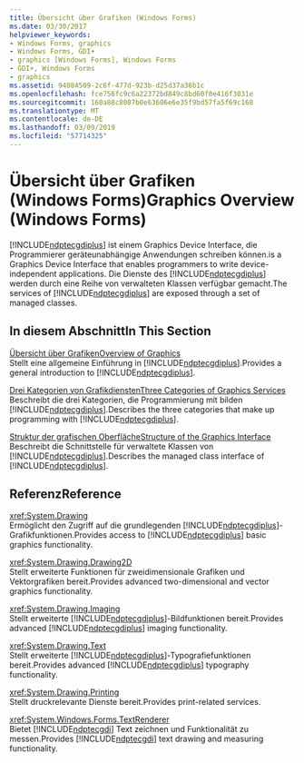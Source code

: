 ```yaml
---
title: Übersicht über Grafiken (Windows Forms)
ms.date: 03/30/2017
helpviewer_keywords:
- Windows Forms, graphics
- Windows Forms, GDI+
- graphics [Windows Forms], Windows Forms
- GDI+, Windows Forms
- graphics
ms.assetid: 94084509-2c6f-477d-923b-d25d37a36b1c
ms.openlocfilehash: fce756fc9c6a22372bd849c8bd60f0e416f3031e
ms.sourcegitcommit: 160a88c8087b0e63606e6e35f9bd57fa5f69c168
ms.translationtype: MT
ms.contentlocale: de-DE
ms.lasthandoff: 03/09/2019
ms.locfileid: "57714325"
---
```

# <a name="graphics-overview-windows-forms"></a><span data-ttu-id="4ea4d-102">Übersicht über Grafiken (Windows Forms)</span><span class="sxs-lookup"><span data-stu-id="4ea4d-102">Graphics Overview (Windows Forms)</span></span>
[!INCLUDE[ndptecgdiplus](../../../../includes/ndptecgdiplus-md.md)] <span data-ttu-id="4ea4d-103">ist einem Graphics Device Interface, die Programmierer geräteunabhängige Anwendungen schreiben können.</span><span class="sxs-lookup"><span data-stu-id="4ea4d-103">is a Graphics Device Interface that enables programmers to write device-independent applications.</span></span> <span data-ttu-id="4ea4d-104">Die Dienste des [!INCLUDE[ndptecgdiplus](../../../../includes/ndptecgdiplus-md.md)] werden durch eine Reihe von verwalteten Klassen verfügbar gemacht.</span><span class="sxs-lookup"><span data-stu-id="4ea4d-104">The services of [!INCLUDE[ndptecgdiplus](../../../../includes/ndptecgdiplus-md.md)] are exposed through a set of managed classes.</span></span>  
  
## <a name="in-this-section"></a><span data-ttu-id="4ea4d-105">In diesem Abschnitt</span><span class="sxs-lookup"><span data-stu-id="4ea4d-105">In This Section</span></span>  
 [<span data-ttu-id="4ea4d-106">Übersicht über Grafiken</span><span class="sxs-lookup"><span data-stu-id="4ea4d-106">Overview of Graphics</span></span>](overview-of-graphics.md)  
 <span data-ttu-id="4ea4d-107">Stellt eine allgemeine Einführung in [!INCLUDE[ndptecgdiplus](../../../../includes/ndptecgdiplus-md.md)].</span><span class="sxs-lookup"><span data-stu-id="4ea4d-107">Provides a general introduction to [!INCLUDE[ndptecgdiplus](../../../../includes/ndptecgdiplus-md.md)].</span></span>  
  
 [<span data-ttu-id="4ea4d-108">Drei Kategorien von Grafikdiensten</span><span class="sxs-lookup"><span data-stu-id="4ea4d-108">Three Categories of Graphics Services</span></span>](three-categories-of-graphics-services.md)  
 <span data-ttu-id="4ea4d-109">Beschreibt die drei Kategorien, die Programmierung mit bilden [!INCLUDE[ndptecgdiplus](../../../../includes/ndptecgdiplus-md.md)].</span><span class="sxs-lookup"><span data-stu-id="4ea4d-109">Describes the three categories that make up programming with [!INCLUDE[ndptecgdiplus](../../../../includes/ndptecgdiplus-md.md)].</span></span>  
  
 [<span data-ttu-id="4ea4d-110">Struktur der grafischen Oberfläche</span><span class="sxs-lookup"><span data-stu-id="4ea4d-110">Structure of the Graphics Interface</span></span>](structure-of-the-graphics-interface.md)  
 <span data-ttu-id="4ea4d-111">Beschreibt die Schnittstelle für verwaltete Klassen von [!INCLUDE[ndptecgdiplus](../../../../includes/ndptecgdiplus-md.md)].</span><span class="sxs-lookup"><span data-stu-id="4ea4d-111">Describes the managed class interface of [!INCLUDE[ndptecgdiplus](../../../../includes/ndptecgdiplus-md.md)].</span></span>  
  
## <a name="reference"></a><span data-ttu-id="4ea4d-112">Referenz</span><span class="sxs-lookup"><span data-stu-id="4ea4d-112">Reference</span></span>  
 <xref:System.Drawing>  
 <span data-ttu-id="4ea4d-113">Ermöglicht den Zugriff auf die grundlegenden [!INCLUDE[ndptecgdiplus](../../../../includes/ndptecgdiplus-md.md)]-Grafikfunktionen.</span><span class="sxs-lookup"><span data-stu-id="4ea4d-113">Provides access to [!INCLUDE[ndptecgdiplus](../../../../includes/ndptecgdiplus-md.md)] basic graphics functionality.</span></span>  
  
 <xref:System.Drawing.Drawing2D>  
 <span data-ttu-id="4ea4d-114">Stellt erweiterte Funktionen für zweidimensionale Grafiken und Vektorgrafiken bereit.</span><span class="sxs-lookup"><span data-stu-id="4ea4d-114">Provides advanced two-dimensional and vector graphics functionality.</span></span>  
  
 <xref:System.Drawing.Imaging>  
 <span data-ttu-id="4ea4d-115">Stellt erweiterte [!INCLUDE[ndptecgdiplus](../../../../includes/ndptecgdiplus-md.md)]-Bildfunktionen bereit.</span><span class="sxs-lookup"><span data-stu-id="4ea4d-115">Provides advanced [!INCLUDE[ndptecgdiplus](../../../../includes/ndptecgdiplus-md.md)] imaging functionality.</span></span>  
  
 <xref:System.Drawing.Text>  
 <span data-ttu-id="4ea4d-116">Stellt erweiterte [!INCLUDE[ndptecgdiplus](../../../../includes/ndptecgdiplus-md.md)]-Typografiefunktionen bereit.</span><span class="sxs-lookup"><span data-stu-id="4ea4d-116">Provides advanced [!INCLUDE[ndptecgdiplus](../../../../includes/ndptecgdiplus-md.md)] typography functionality.</span></span>  
  
 <xref:System.Drawing.Printing>  
 <span data-ttu-id="4ea4d-117">Stellt druckrelevante Dienste bereit.</span><span class="sxs-lookup"><span data-stu-id="4ea4d-117">Provides print-related services.</span></span>  
  
 <xref:System.Windows.Forms.TextRenderer>  
 <span data-ttu-id="4ea4d-118">Bietet [!INCLUDE[ndptecgdi](../../../../includes/ndptecgdi-md.md)] Text zeichnen und Funktionalität zu messen.</span><span class="sxs-lookup"><span data-stu-id="4ea4d-118">Provides [!INCLUDE[ndptecgdi](../../../../includes/ndptecgdi-md.md)] text drawing and measuring functionality.</span></span>
